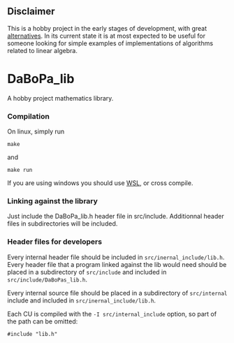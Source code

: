 ## Disclaimer
This is a hobby project in the early stages of development, with great
[alternatives](https://en.wikipedia.org/wiki/List_of_numerical_libraries#C++).
In its current state it is 
at most expected to be useful for someone looking for simple examples of implementations of algorithms related to
linear algebra.

# DaBoPa_lib
A hobby project mathematics library.

### Compilation
On linux, simply run
```shell
make
```
and
```shell
make run
```

If you are using windows you should use [WSL](https://en.wikipedia.org/wiki/Windows_Subsystem_for_Linux), or
cross compile.

### Linking against the library
Just include the DaBoPa_lib.h header file in src/include. Additionnal header files in subdirectories will be included.

### Header files for developers
Every internal header file should be included in `src/inernal_include/lib.h`.
Every header file that a program linked against the lib would need should be placed in a subdirectory of
`src/include` and included in `src/include/DaBoPas_lib.h`.

Every internal source file should be placed in a subdirectory of
`src/internal` include and included in `src/inernal_include/lib.h`.

Each CU is compiled with the `-I src/internal_include` option, so part of the path can be omitted:
```
#include "lib.h"
```
